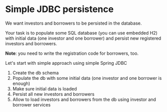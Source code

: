 # Simple JDBC persistence

We want investors and borrowers to be persisted in the database.

Your task is to populate some SQL database (you can use embedded H2) with
initial data (one investor and one borrower) and persist new registered
investors and borrowers.

**Note**: you need to write the registration code for borrowers, too.

Let's start with simple approach using simple Spring JDBC

1. Create the db schema
2. Populate the db with some initial data (one investor and one borrower is
   enough)
3. Make sure initial data is loaded
4. Persist all new investors and borrowers
5. Allow to load investors and borrowers from the db using investor and
   borrower services
